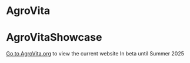 # AgroVita
# AgroVitaShowcase
[Go to AgroVita.org](https://www.AgroVita.org/) to view the current website
In beta until Summer 2025
